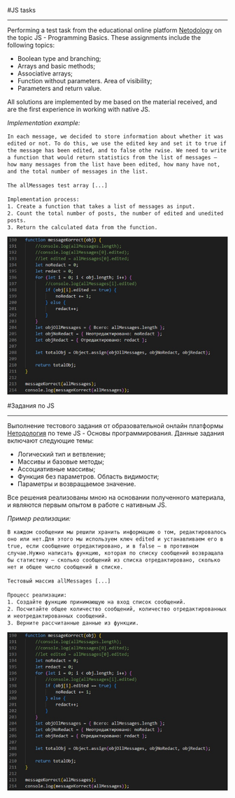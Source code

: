 #JS tasks
______________

Performing a test task from the educational online platform [Netodology](https://netology.ru/) on the topic JS - Programming Basics. These assignments include the following topics:
* Boolean type and branching;
* Arrays and basic methods;
* Associative arrays;
* Function without parameters. Area of ​​visibility;
* Parameters and return value.

All solutions are implemented by me based on the material received, and are the first experience in working with native JS.

_Implementation example:_
```
In each message, we decided to store information about whether it was edited or not. To do this, we use the edited key and set it to true if the message has been edited, and to false othe rwise. We need to write a function that would return statistics from the list of messages — how many messages from the list have been edited, how many have not, and the total number of messages in the list.

The allMessages test array [...]

Implementation process:
1. Create a function that takes a list of messages as input.
2. Count the total number of posts, the number of edited and unedited posts.
3. Return the calculated data from the function.
```
![snippet](screen.jpg)

#Задания по JS
______________

Выполнение тестового задания от образовательной онлайн платформы [Нетодология](https://netology.ru/) по теме JS - Основы программирования. Данные задания включают следующие темы:
* Логический тип и ветвление;
* Массивы и базовые методы;
* Ассоциативные массивы;
* Функция без параметров. Область видимости;
* Параметры и возвращаемое значение.

Все решения реализованы мною на основании полученного материала, и являются первым опытом в работе с нативным JS.

_Пример реализации:_ 
```
В каждом сообщении мы решили хранить информацию о том, редактировалось оно или нет.Для этого мы используем ключ edited и устанавливаем его в true, если сообщение отредактировано, и в false — в противном случае.Нужно написать функцию, которая по списку сообщений возвращала бы статистику — сколько сообщений из списка отредактировано, сколько нет и общее число сообщений в списке.

Тестовый массив allMessages [...]

Процесс реализации:
1. Создайте функцию принимающую на вход список сообщений.
2. Посчитайте общее количество сообщений, количество отредактированных и неотредактированных сообщений.
3. Верните рассчитанные данные из функции.
```
![код выполнения](screen.jpg)





